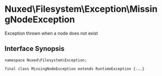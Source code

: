 # Nuxed\\Filesystem\\Exception\\MissingNodeException




Exception thrown when a node does not exist




## Interface Synopsis




``` Hack
namespace Nuxed\Filesystem\Exception;

final class MissingNodeException extends RuntimeException {...}
```


